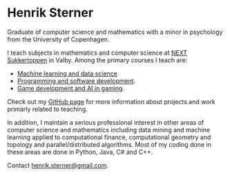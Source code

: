# Henrik Sterner

Graduate of computer science and mathematics with a minor in psychology from the University of Copenhagen. 

I teach subjects in mathematics and computer science at [NEXT Sukkertoppen](https://nextkbh.dk) in Valby. Among the primary courses I teach are: 

- [Machine learning and data science](https://henriksterner.github.io/IntelligenteSystemer/)
- [Programming and software development](https://henriksterner.github.io/P5Programmering/).
- [Game development and AI in gaming](https://henriksterner.github.io/Unity/).

Check out my [GitHub page](http://www.github.com/HenrikSterner) for more information about projects and work primarly related to teaching.

In addition, I maintain a serious professional interest in other areas of computer science and mathematics including data mining and machine learning applied to computational finance, computational geometry and topology and parallel/distributed algorithms. Most of my coding done in these areas are done in Python, Java, C\# and C++.

Contact [henrik.sterner@gmail.com](henrik.sterner@gmail.com). 